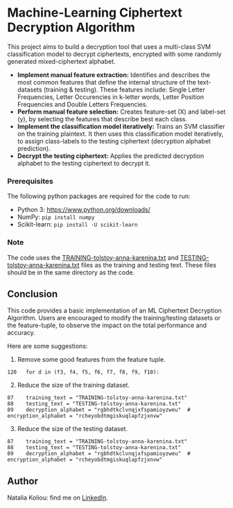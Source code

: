# Machine-Learning Ciphertext Decryption Algorithm

This project aims to build a decryption tool that uses a multi-class SVM classification model to decrypt ciphertexts, encrypted with some randomly generated mixed-ciphertext alphabet.

* **Implement manual feature extraction:** Identifies and describes the most common features that define the internal structure of the text-datasets (training & testing). These features include: Single Letter Frequencies, Letter Occurencies in k-letter words, Letter Position Frequencies and Double Letters Frequencies.
* **Perform manual feature selection:** Creates feature-set (X) and label-set (y), by selecting the features that describe best each class.
* **Implement the classification model iteratively:** Trains an SVM classifier on the training plaintext. It then uses this classification model iteratively, to assign class-labels to the testing ciphertext (decryption alphabet prediction).
* **Decrypt the testing ciphertext:** Applies the predicted decryption alphabet to the testing ciphertext to decrypt it.

### Prerequisites
The following python packages are required for the code to run:
* Python 3: https://www.python.org/downloads/
* NumPy: ```pip install numpy```
* Scikit-learn: ```pip install -U scikit-learn```

### Note
The code uses the [TRAINING-tolstoy-anna-karenina.txt](https://github.com/nataliakoliou/ML-Ciphertext-Decryption/blob/main/datasets/TRAINING-tolstoy-anna-karenina.txt) and [TESTING-tolstoy-anna-karenina.txt](https://github.com/nataliakoliou/ML-Ciphertext-Decryption/blob/main/datasets/TESTING-tolstoy-anna-karenina.txt) files as the training and testing text. These files should be in the same directory as the code.

## Conclusion
This code provides a basic implementation of an ML Ciphertext Decryption Algorithm. Users are encouraged to modify the training/testing datasets or the feature-tuple, to observe the impact on the total performance and accuracy.

Here are some suggestions:

1) Remove some good features from the feature tuple.
``` 
120   for d in (f3, f4, f5, f6, f7, f8, f9, f10):
```
2) Reduce the size of the training dataset.
``` 
87    training_text = "TRAINING-tolstoy-anna-karenina.txt"
88    testing_text = "TESTING-tolstoy-anna-karenina.txt"
89    decryption_alphabet = "rgbhdtkclvnqjxfspamioyzweu"  # encryption_alphabet = "rcheyobdtmgiskuqlapfzjxnvw"
```
3) Reduce the size of the testing dataset.
``` 
87    training_text = "TRAINING-tolstoy-anna-karenina.txt"
88    testing_text = "TESTING-tolstoy-anna-karenina.txt"
89    decryption_alphabet = "rgbhdtkclvnqjxfspamioyzweu"  # encryption_alphabet = "rcheyobdtmgiskuqlapfzjxnvw"
```

## Author
Natalia Koliou: find me on [LinkedIn](https://www.linkedin.com/in/natalia-k-b37b01197/).
